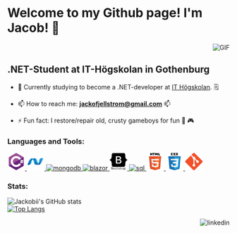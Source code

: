 # Welcome to my Github page! I'm Jacob! 👋

<a target="_blank" align="center">
  <img align="right" alt="GIF" src="https://media.giphy.com/media/836HiJc7pgzy8iNXCn/giphy.gif" />
</a>
<br>

## .NET-Student at IT-Högskolan in Gothenburg

- 🌱 Currently studying to become a .NET-developer at <a href="https://www.iths.se" target="blank">IT Högskolan</a>. 🗒️

- 📫 How to reach me: **jackofjellstrom@gmail.com** 📫

- ⚡ Fun fact: I restore/repair old, crusty gameboys for fun 🔧 🎮

<h3 align="left">Languages and Tools:</h3>
<p align="left"> 
<a href="https://learn.microsoft.com/en-us/dotnet/csharp/" target="_blank" rel="noreferrer"> 
<img src="https://raw.githubusercontent.com/devicons/devicon/master/icons/csharp/csharp-original.svg" alt="csharp" width="40" height="40"/>
</a>
<a href="https://dotnet.microsoft.com/en-us/" target="_blank" rel="noreferrer"> 
<img src="https://raw.githubusercontent.com/devicons/devicon/master/icons/dot-net/dot-net-original.svg" alt="dotnet" width="40" height="40"/>
</a>
<a href="https://www.mongodb.com/" target="_blank" rel="noreferrer"> 
<img src="https://www.svgrepo.com/show/331488/mongodb.svg" alt="mongodb" width="40" height="40"/>
</a>
<a href="https://dotnet.microsoft.com/en-us/apps/aspnet/web-apps/blazor" target="_blank" rel="noreferrer"> 
<img src="https://devblogs.microsoft.com/aspnet/wp-content/uploads/sites/16/2019/04/BrandBlazor_nohalo_1000x.png" alt="blazor" width="40" height="40"/>
</a>
<a href="https://getbootstrap.com" target="_blank" rel="noreferrer">
<img src="https://raw.githubusercontent.com/devicons/devicon/master/icons/bootstrap/bootstrap-plain-wordmark.svg" alt="bootstrap" width="40" height="40"/> 
</a>
<a href="https://www.w3schools.com/sql/" target="_blank" rel="noreferrer"> 
<img src="https://www.svgrepo.com/show/331760/sql-database-generic.svg" alt="sql" width="40" height="40"/>
</a>
<a href="https://www.w3.org/html/" target="_blank" rel="noreferrer"> 
<img src="https://raw.githubusercontent.com/devicons/devicon/master/icons/html5/html5-original-wordmark.svg"alt="html5" width="40" height="40"/> 
</a>
<a href="https://www.w3schools.com/css/" target="_blank" rel="noreferrer"> 
<img src="https://raw.githubusercontent.com/devicons/devicon/master/icons/css3/css3-original-wordmark.svg" alt="css3" width="40" height="40"/> 
</a>
<a href="https://git-scm.com/" target="_blank" rel="noreferrer"> 
<img src="https://raw.githubusercontent.com/devicons/devicon/master/icons/git/git-original.svg" alt="git" width="40" height="40"/>
</a>
</p>

### Stats:
![Jackobii's GitHub stats](https://github-readme-stats.vercel.app/api?username=Jackobii&show_icons=true&theme=transparent)
<br/>
[![Top Langs](https://github-readme-stats.vercel.app/api/top-langs/?username=Jackobii&layout=compact)](https://github.com/anuraghazra/github-readme-stats)

<div align='right'>
  <img src='https://cdn.jsdelivr.net/npm/simple-icons@3.0.1/icons/linkedin.svg' alt='linkedin' height='40' href='https://www.linkedin.com/in/jacob-fjellstr%C3%B6m/'>
</div>


<!--
**Jackobii/Jackobii** is a ✨ _special_ ✨ repository because its `README.md` (this file) appears on your GitHub profile.

Here are some ideas to get you started:

- 🔭 I’m currently working on ...
- 🌱 I’m currently learning ...
- 👯 I’m looking to collaborate on ...
- 🤔 I’m looking for help with ...
- 💬 Ask me about ...
- 📫 How to reach me: ...
- 😄 Pronouns: ...
- ⚡ Fun fact: ...
-->
